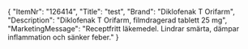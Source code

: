 {
  "ItemNr": "126414",
  "Title": "test",
  "Brand": "Diklofenak T Orifarm",
  "Description": "Diklofenak T Orifarm, filmdragerad tablett 25 mg",
  "MarketingMessage": "Receptfritt läkemedel. Lindrar smärta, dämpar inflammation och sänker feber."
}
